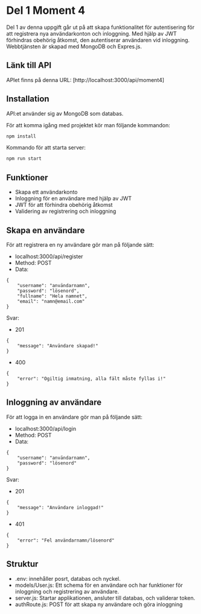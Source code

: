 # Del 1 Moment 4
Del 1 av denna uppgift går ut på att skapa funktionalitet för autentisering för att registrera nya användarkonton och inloggning.
Med hjälp av JWT förhindras obehörig åtkomst, den autentiserar användaren  vid inloggning. Webbtjänsten är skapad med MongoDB och Expres.js.

## Länk till API
APIet finns på denna URL: 
[http://localhost:3000/api/moment4]

## Installation
API:et använder sig av MongoDB som databas. 

För att komma igång med projektet kör man följande kommandon:
```bash
npm install
```

Kommando för att starta server:
```bash
npm run start
```

## Funktioner
- Skapa ett användarkonto
- Inloggning för en användare med hjälp av JWT
- JWT för att förhindra obehörig åtkomst
- Validering av registrering och inloggning


## Skapa en användare
För att registrera en ny användare gör man på följande sätt:
- localhost:3000/api/register
- Method: POST
- Data:

``` 
{
    "username": "användarnamn",
    "password": "lösenord",
    "fullname": "Hela namnet",
    "email": "namn@email.com"
}
``` 
Svar:
- 201
``` 
{
    "message": "Användare skapad!"
}
``` 
- 400
``` 
{
    "error": "Ogiltig inmatning, alla fält måste fyllas i!"
}
``` 

## Inloggning av användare
För att logga in en användare gör man på följande sätt:
- localhost:3000/api/login
- Method: POST
- Data:

``` 
{
    "username": "användarnamn",
    "password": "lösenord"
}
``` 
Svar:
- 201
``` 
{
    "message": "Användare inloggad!"
}
``` 
- 401
``` 
{
    "error": "Fel användarnamn/lösenord"
}
``` 

## Struktur
- .env: innehåller posrt, databas och nyckel.
- models/User.js: Ett schema för en användare och har funktioner för inloggning och registrering av användare.
- server.js: Startar applikationen, ansluter till databas, och validerar token. 
- authRoute.js: POST för att skapa ny användare och göra inloggning



